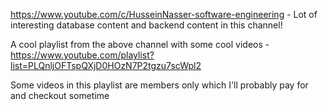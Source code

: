 
https://www.youtube.com/c/HusseinNasser-software-engineering - Lot of interesting database content and backend content in this channel!

A cool playlist from the above channel with some cool videos - https://www.youtube.com/playlist?list=PLQnljOFTspQXjD0HOzN7P2tgzu7scWpl2

Some videos in this playlist are members only which I'll probably pay for and checkout sometime
